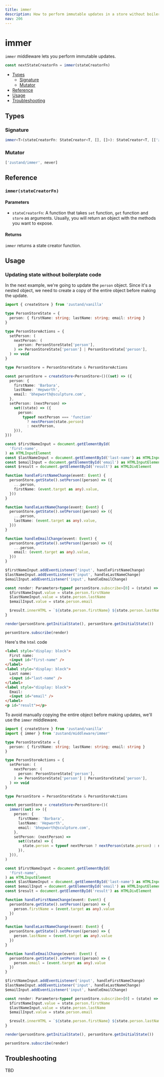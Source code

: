 ```yaml
---
title: immer
description: How to perform immutable updates in a store without boilerplate code
nav: 206
---
```


# immer

`immer` middleware lets you perform immutable updates.

```js
const nextStateCreatorFn = immer(stateCreatorFn)
```

- [Types](#types)
  - [Signature](#signature)
  - [Mutator](#mutator)
- [Reference](#reference)
- [Usage](#usage)
- [Troubleshooting](#troubleshooting)

## Types

### Signature

```ts
immer<T>(stateCreatorFn: StateCreator<T, [], []>): StateCreator<T, [['zustand/immer', never]], []>
```

### Mutator

<!-- prettier-ignore-start -->
```ts
['zustand/immer', never]
```
<!-- prettier-ignore-end -->

## Reference

### `immer(stateCreatorFn)`

#### Parameters

- `stateCreatorFn`: A function that takes `set` function, `get` function and `store` as arguments.
  Usually, you will return an object with the methods you want to expose.

#### Returns

`immer` returns a state creator function.

## Usage

### Updating state without boilerplate code

In the next example, we're going to update the `person` object. Since it's a nested object, we need
to create a copy of the entire object before making the update.

```ts
import { createStore } from 'zustand/vanilla'

type PersonStoreState = {
  person: { firstName: string; lastName: string; email: string }
}

type PersonStoreActions = {
  setPerson: (
    nextPerson: (
      person: PersonStoreState['person'],
    ) => PersonStoreState['person'] | PersonStoreState['person'],
  ) => void
}

type PersonStore = PersonStoreState & PersonStoreActions

const personStore = createStore<PersonStore>()((set) => ({
  person: {
    firstName: 'Barbara',
    lastName: 'Hepworth',
    email: 'bhepworth@sculpture.com',
  },
  setPerson: (nextPerson) =>
    set((state) => ({
      person:
        typeof nextPerson === 'function'
          ? nextPerson(state.person)
          : nextPerson,
    })),
}))

const $firstNameInput = document.getElementById(
  'first-name',
) as HTMLInputElement
const $lastNameInput = document.getElementById('last-name') as HTMLInputElement
const $emailInput = document.getElementById('email') as HTMLInputElement
const $result = document.getElementById('result') as HTMLDivElement

function handleFirstNameChange(event: Event) {
  personStore.getState().setPerson((person) => ({
    ...person,
    firstName: (event.target as any).value,
  }))
}

function handleLastNameChange(event: Event) {
  personStore.getState().setPerson((person) => ({
    ...person,
    lastName: (event.target as any).value,
  }))
}

function handleEmailChange(event: Event) {
  personStore.getState().setPerson((person) => ({
    ...person,
    email: (event.target as any).value,
  }))
}

$firstNameInput.addEventListener('input', handleFirstNameChange)
$lastNameInput.addEventListener('input', handleLastNameChange)
$emailInput.addEventListener('input', handleEmailChange)

const render: Parameters<typeof personStore.subscribe>[0] = (state) => {
  $firstNameInput.value = state.person.firstName
  $lastNameInput.value = state.person.lastName
  $emailInput.value = state.person.email

  $result.innerHTML = `${state.person.firstName} ${state.person.lastName} (${state.person.email})`
}

render(personStore.getInitialState(), personStore.getInitialState())

personStore.subscribe(render)
```

Here's the `html` code

```html
<label style="display: block">
  First name:
  <input id="first-name" />
</label>
<label style="display: block">
  Last name:
  <input id="last-name" />
</label>
<label style="display: block">
  Email:
  <input id="email" />
</label>
<p id="result"></p>
```

To avoid manually copying the entire object before making updates, we'll use the `immer`
middleware.

```ts
import { createStore } from 'zustand/vanilla'
import { immer } from 'zustand/middleware/immer'

type PersonStoreState = {
  person: { firstName: string; lastName: string; email: string }
}

type PersonStoreActions = {
  setPerson: (
    nextPerson: (
      person: PersonStoreState['person'],
    ) => PersonStoreState['person'] | PersonStoreState['person'],
  ) => void
}

type PersonStore = PersonStoreState & PersonStoreActions

const personStore = createStore<PersonStore>()(
  immer((set) => ({
    person: {
      firstName: 'Barbara',
      lastName: 'Hepworth',
      email: 'bhepworth@sculpture.com',
    },
    setPerson: (nextPerson) =>
      set((state) => {
        state.person = typeof nextPerson ? nextPerson(state.person) : nextPerson
      }),
  })),
)

const $firstNameInput = document.getElementById(
  'first-name',
) as HTMLInputElement
const $lastNameInput = document.getElementById('last-name') as HTMLInputElement
const $emailInput = document.getElementById('email') as HTMLInputElement
const $result = document.getElementById('result') as HTMLDivElement

function handleFirstNameChange(event: Event) {
  personStore.getState().setPerson((person) => {
    person.firstName = (event.target as any).value
  })
}

function handleLastNameChange(event: Event) {
  personStore.getState().setPerson((person) => {
    person.lastName = (event.target as any).value
  })
}

function handleEmailChange(event: Event) {
  personStore.getState().setPerson((person) => {
    person.email = (event.target as any).value
  })
}

$firstNameInput.addEventListener('input', handleFirstNameChange)
$lastNameInput.addEventListener('input', handleLastNameChange)
$emailInput.addEventListener('input', handleEmailChange)

const render: Parameters<typeof personStore.subscribe>[0] = (state) => {
  $firstNameInput.value = state.person.firstName
  $lastNameInput.value = state.person.lastName
  $emailInput.value = state.person.email

  $result.innerHTML = `${state.person.firstName} ${state.person.lastName} (${state.person.email})`
}

render(personStore.getInitialState(), personStore.getInitialState())

personStore.subscribe(render)
```

## Troubleshooting

TBD

